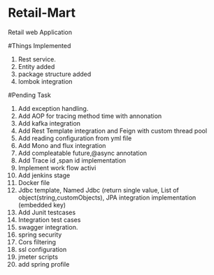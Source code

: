 # Retail-Mart
Retail web Application

#Things Implemented

1. Rest service.
2. Entity added
3. package structure added
4. lombok integration

#Pending Task

1. Add exception handling.
2. Add AOP for tracing method time with annonation
3. Add kafka integration
4. Add Rest Template integration and Feign with custom thread pool
5. Add reading configuration from yml file
5. Add Mono and flux integration
6. Add compleatable future,@async annotation
7. Add Trace id ,span id implementation
8. Implement work flow activi 
9. Add jenkins stage
10. Docker file
11. Jdbc template, Named Jdbc (return single value, List of object(string,customObjects), JPA integration implementation (embedded key)
12. Add Junit testcases
13. Integration test cases
14. swagger integration.
15. spring security
16. Cors filtering
17. ssl configuration
18. jmeter scripts
19. add spring profile 


